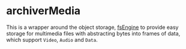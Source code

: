# archiverMedia
This is a wrapper around the object storage, [fsEngine](https://github.com/fanap-infra/fsEngine) to provide easy storage for multimedia files with abstracting bytes into frames of data, which support `Video`, `Audio` and `Data`.
